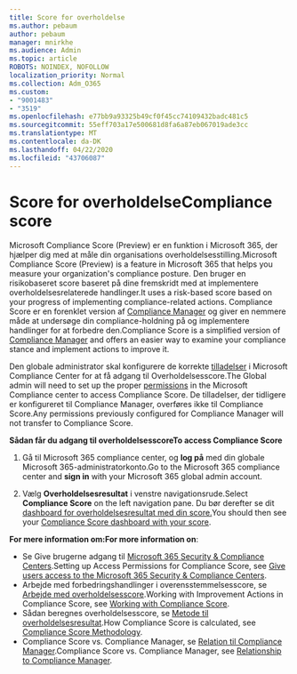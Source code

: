 ```yaml
---
title: Score for overholdelse
ms.author: pebaum
author: pebaum
manager: mnirkhe
ms.audience: Admin
ms.topic: article
ROBOTS: NOINDEX, NOFOLLOW
localization_priority: Normal
ms.collection: Adm_O365
ms.custom:
- "9001483"
- "3519"
ms.openlocfilehash: e77bb9a93325b49cf0f45cc74109432badc481c5
ms.sourcegitcommit: 55eff703a17e500681d8fa6a87eb067019ade3cc
ms.translationtype: MT
ms.contentlocale: da-DK
ms.lasthandoff: 04/22/2020
ms.locfileid: "43706087"
---
```

# <a name="compliance-score"></a><span data-ttu-id="80e40-102">Score for overholdelse</span><span class="sxs-lookup"><span data-stu-id="80e40-102">Compliance score</span></span>

<span data-ttu-id="80e40-103">Microsoft Compliance Score (Preview) er en funktion i Microsoft 365, der hjælper dig med at måle din organisations overholdelsesstilling.</span><span class="sxs-lookup"><span data-stu-id="80e40-103">Microsoft Compliance Score (Preview) is a feature in Microsoft 365 that helps you measure your organization's compliance posture.</span></span> <span data-ttu-id="80e40-104">Den bruger en risikobaseret score baseret på dine fremskridt med at implementere overholdelsesrelaterede handlinger.</span><span class="sxs-lookup"><span data-stu-id="80e40-104">It uses a risk-based score based on your progress of implementing compliance-related actions.</span></span>   <span data-ttu-id="80e40-105">Compliance Score er en forenklet version af [Compliance Manager](https://docs.microsoft.com/microsoft-365/compliance/compliance-manager-overview) og giver en nemmere måde at undersøge din compliance-holdning på og implementere handlinger for at forbedre den.</span><span class="sxs-lookup"><span data-stu-id="80e40-105">Compliance Score is a simplified version of [Compliance Manager](https://docs.microsoft.com/microsoft-365/compliance/compliance-manager-overview) and offers an easier way to examine your compliance stance and implement actions to improve it.</span></span> 

<span data-ttu-id="80e40-106">Den globale administrator skal konfigurere de korrekte [tilladelser](https://docs.microsoft.com/microsoft-365/security/office-365-security/permissions-in-the-security-and-compliance-center) i Microsoft Compliance Center for at få adgang til Overholdelsesscore.</span><span class="sxs-lookup"><span data-stu-id="80e40-106">The Global admin will need to set up the proper [permissions](https://docs.microsoft.com/microsoft-365/security/office-365-security/permissions-in-the-security-and-compliance-center) in the Microsoft Compliance center to access Compliance Score.</span></span>  <span data-ttu-id="80e40-107">De tilladelser, der tidligere er konfigureret til Compliance Manager, overføres ikke til Compliance Score.</span><span class="sxs-lookup"><span data-stu-id="80e40-107">Any permissions previously configured for Compliance Manager will not transfer to Compliance Score.</span></span>

<span data-ttu-id="80e40-108">**Sådan får du adgang til overholdelsesscore**</span><span class="sxs-lookup"><span data-stu-id="80e40-108">**To access Compliance Score**</span></span>

1. <span data-ttu-id="80e40-109">Gå til Microsoft 365 compliance center, og **log på** med din globale Microsoft 365-administratorkonto.</span><span class="sxs-lookup"><span data-stu-id="80e40-109">Go to the Microsoft 365 compliance center and **sign in** with your Microsoft 365 global admin account.</span></span>

2. <span data-ttu-id="80e40-110">Vælg **Overholdelsesresultat** i venstre navigationsrude.</span><span class="sxs-lookup"><span data-stu-id="80e40-110">Select **Compliance Score** on the left navigation pane.</span></span> <span data-ttu-id="80e40-111">Du bør derefter se dit [dashboard for overholdelsesresultat med din score.](https://docs.microsoft.com/microsoft-365/compliance/compliance-score-setup#understand-the-compliance-score-dashboard)</span><span class="sxs-lookup"><span data-stu-id="80e40-111">You should then see your [Compliance Score dashboard with your score](https://docs.microsoft.com/microsoft-365/compliance/compliance-score-setup#understand-the-compliance-score-dashboard).</span></span>
 

<span data-ttu-id="80e40-112">**For mere information om:**</span><span class="sxs-lookup"><span data-stu-id="80e40-112">**For more information on**:</span></span>

- <span data-ttu-id="80e40-113">Se Give brugerne adgang til [Microsoft 365 Security & Compliance Centers](https://docs.microsoft.com/microsoft-365/security/office-365-security/grant-access-to-the-security-and-compliance-center).</span><span class="sxs-lookup"><span data-stu-id="80e40-113">Setting up Access Permissions for Compliance Score, see [Give users access to the Microsoft 365 Security & Compliance Centers](https://docs.microsoft.com/microsoft-365/security/office-365-security/grant-access-to-the-security-and-compliance-center).</span></span>
- <span data-ttu-id="80e40-114">Arbejde med forbedringshandlinger i overensstemmelsesscore, se [Arbejde med overholdelsesscore](https://docs.microsoft.com/microsoft-365/compliance/working-with-compliance-score).</span><span class="sxs-lookup"><span data-stu-id="80e40-114">Working with Improvement Actions in Compliance Score, see  [Working with Compliance Score](https://docs.microsoft.com/microsoft-365/compliance/working-with-compliance-score).</span></span>
- <span data-ttu-id="80e40-115">Sådan beregnes overholdelsesscore, se [Metode til overholdelsesresultat](https://docs.microsoft.com/microsoft-365/compliance/compliance-score-methodology).</span><span class="sxs-lookup"><span data-stu-id="80e40-115">How Compliance Score is calculated, see [Compliance Score Methodology](https://docs.microsoft.com/microsoft-365/compliance/compliance-score-methodology).</span></span>
- <span data-ttu-id="80e40-116">Compliance Score vs. Compliance Manager, se [Relation til Compliance Manager](https://docs.microsoft.com/microsoft-365/compliance/compliance-score#relationship-to-compliance-manager).</span><span class="sxs-lookup"><span data-stu-id="80e40-116">Compliance Score vs. Compliance Manager, see [Relationship to Compliance Manager](https://docs.microsoft.com/microsoft-365/compliance/compliance-score#relationship-to-compliance-manager).</span></span>

